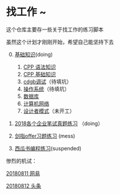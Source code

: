 # 找工作 ~

这个仓库主要存一些关于找工作的练习脚本

虽然这个计划才刚刚开始，希望自己能坚持下去

0. [基础知识](./机试_面试考题/)(doing)
   1. [CPP 语法知识](./机试_面试考题/markdown_notebook/CPP基本语法.md)
   2. [CPP 基础知识](./机试_面试考题/markdown_notebook/CPP基础知识.md)
   3. [cdgb调试](./机试_面试考题/markdown_notebook/cdgb调试.md)（待填坑）
   4. [操作系统](./机试_面试考题/markdown_notebook/操作系统.md)（待填坑）
   5. [数据库](./机试_面试考题/markdown_notebook/数据库.md)
   6. [计算机网络](./机试_面试考题/markdown_notebook/计算机网络.md)
   7. [设计者模式](./机试_面试考题/markdown_notebook/设计者模式.md)（未开工）

1. [2018各个企业笔试真题练习](./机试_面试考题) （doing）
2. [剑指offer习题练习](./Pointing_offer) (mess)
3. [西瓜书编程练习](./watermelon_practice)(suspended)

惨烈的机试：

[20180811 网易](./CPP/netease_20180811.md)

[20180812 头条](./CPP/bytedance_20180812.md)

